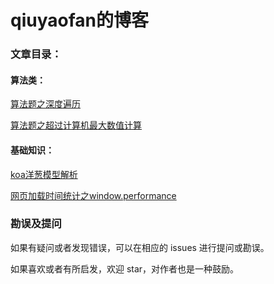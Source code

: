 # qiuyaofan的博客

### 文章目录：

#### 算法类：

[算法题之深度遍历](https://github.com/qiuyaofan/Blog/issues/2)

[算法题之超过计算机最大数值计算](https://github.com/qiuyaofan/Blog/issues/4)

#### 基础知识：

[koa洋葱模型解析](https://github.com/qiuyaofan/Blog/issues/3)

[网页加载时间统计之window.performance](https://github.com/qiuyaofan/Blog/issues/1)

### 勘误及提问

如果有疑问或者发现错误，可以在相应的 issues 进行提问或勘误。

如果喜欢或者有所启发，欢迎 star，对作者也是一种鼓励。

